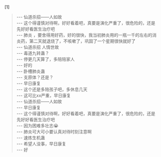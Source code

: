 
[1] 
>--- 仙道杀招——人如故<br>
>--- 这个得谨慎对待啊，好好看着吧，真要是演化严重了，很危险的，还是先好好看医生治疗吧<br>
>--- 肺炎 ，要舍得用好药，好的很快，我当初肺炎用的一瓶一千的左右的消炎药，第二天就退烧了，不咳嗽了，巩固了一个星期很快就好了<br>
>--- 仙道杀招 人情世故<br>
>--- 毒道九转蛊？<br>
>--- 停更几天算了，多陪陪家人<br>
>--- 好的<br>
>--- 卧槽肺炎蛊<br>
>--- 支原体？还是？<br>
>--- 早日康复<br>
>--- 这个还是多陪孩子吧，多休息几天<br>
>--- 这可比xx严重，早日康复<br>
>--- 仙道杀招——人如故<br>
>--- 早日康复<br>
>--- 这个得谨慎对待啊，好好看着吧，真要是演化严重了，很危险的，还是先好好看医生治疗吧<br>
>--- 因为困难多壮志😭<br>
>--- 肺炎可大可小要认真对待时刻注意啊<br>
>--- 速炼生机蛊<br>
>--- 希望人没事，早日康复<br>
>--- 好<br>
